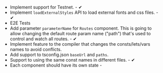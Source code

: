 - Implement support for Testnet. - ✔
- Implement `loadExternalStyles` API to load external fonts and css files. - ✔
- E2E Tests
- Add parameter `parameterName` for `Routes` component. This is going to allow changing the default route param name ("path") that's used to control and watch all routes. - ✔
- Implement feature to the compiler that changes the consts/lets/vars names to avoid conflicts.
- Add support to tsconfig.json `baseUrl` and `paths`.
- Support to using the same const names in different files. - ✔
- Each component should have its own state -
